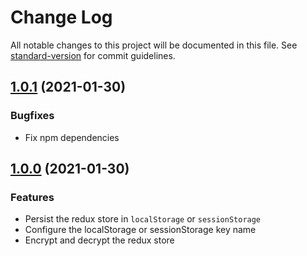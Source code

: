 # Change Log

All notable changes to this project will be documented in this file. See [standard-version](https://github.com/conventional-changelog/standard-version) for commit guidelines.

## [1.0.1](https://github.com/christianllv/redux-store-persist/releases/tag/v1.0.1) (2021-01-30)

### Bugfixes

- Fix npm dependencies

## [1.0.0](https://github.com/christianllv/redux-store-persist/releases/tag/v1.0.0) (2021-01-30)

### Features

- Persist the redux store in `localStorage` or `sessionStorage`
- Configure the localStorage or sessionStorage key name
- Encrypt and decrypt the redux store
